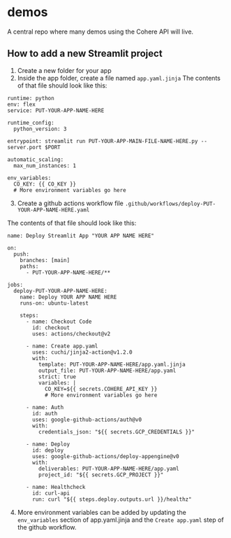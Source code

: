 # demos
A central repo where many demos using the Cohere API will live.

## How to add a new Streamlit project

1. Create a new folder for your app
2. Inside the app folder, create a file named `app.yaml.jinja`
The contents of that file should look like this:

```
runtime: python
env: flex
service: PUT-YOUR-APP-NAME-HERE

runtime_config:
  python_version: 3

entrypoint: streamlit run PUT-YOUR-APP-MAIN-FILE-NAME-HERE.py --server.port $PORT

automatic_scaling:
  max_num_instances: 1

env_variables:
  CO_KEY: {{ CO_KEY }}
  # More environment variables go here

```

3. Create a github actions workflow file `.github/workflows/deploy-PUT-YOUR-APP-NAME-HERE.yaml`

The contents of that file should look like this:

```
name: Deploy Streamlit App "YOUR APP NAME HERE"

on:
  push:
    branches: [main]
    paths:
      - PUT-YOUR-APP-NAME-HERE/**

jobs:
  deploy-PUT-YOUR-APP-NAME-HERE:
    name: Deploy YOUR APP NAME HERE
    runs-on: ubuntu-latest

    steps:
      - name: Checkout Code
        id: checkout
        uses: actions/checkout@v2

      - name: Create app.yaml
        uses: cuchi/jinja2-action@v1.2.0
        with:
          template: PUT-YOUR-APP-NAME-HERE/app.yaml.jinja
          output_file: PUT-YOUR-APP-NAME-HERE/app.yaml
          strict: true
          variables: |
            CO_KEY=${{ secrets.COHERE_API_KEY }}
            # More environment variables go here

      - name: Auth
        id: auth
        uses: google-github-actions/auth@v0
        with:
          credentials_json: "${{ secrets.GCP_CREDENTIALS }}"

      - name: Deploy
        id: deploy
        uses: google-github-actions/deploy-appengine@v0
        with:
          deliverables: PUT-YOUR-APP-NAME-HERE/app.yaml
          project_id: "${{ secrets.GCP_PROJECT }}"

      - name: Healthcheck
        id: curl-api
        run: curl "${{ steps.deploy.outputs.url }}/healthz"

```

4. More environment variables can be added by updating the `env_variables` section of app.yaml.jinja and the `Create app.yaml` step of the github workflow.
